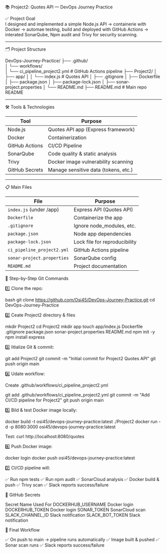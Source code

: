 📚 Project2: Quotes API — DevOps Journey Practice

✅ Project Goal  
I designed and implemented a simple Node.js API → containerie with Docker → automae testing, build and deployed with GitHub Actions → interated SonarQube, Npm audit and Trivy for security scanning.

---

🗂️ Project Structure

DevOps-Journey-Practice/
├── .github/                          
│   └── workflows/                    
│       └── ci_pipeline_project2.yml   # GitHub Actions pipeline
├── Project2/
│   ├── app/
│   │   └── index.js                   # Quotes API
│   ├── .gitignore
│   ├── Dockerfile
│   ├── package.json
│   ├── package-lock.json
│   ├── sonar-project.properties
│   └── README.md
├── README.md                          # Main repo README



---

🛠️ Tools & Technologies

| Tool           | Purpose                               |
|----------------|---------------------------------------|
| Node.js        | Quotes API app (Express framework)     |
| Docker         | Containerization                      |
| GitHub Actions | CI/CD Pipeline                         |
| SonarQube      | Code quality & static analysis         |
| Trivy          | Docker image vulnerability scanning    |
| GitHub Secrets | Manage sensitive data (tokens, etc.)   |

---

📋 Main Files

| File                      | Purpose                      |
|---------------------------|------------------------------|
| `index.js` (under /app)   | Express API (Quotes API)      |
| `Dockerfile`              | Containerize the app          |
| `.gitignore`              | Ignore node_modules, etc.     |
| `package.json`            | Node app dependencies         |
| `package-lock.json`       | Lock file for reproducibility |
| `ci_pipeline_project2.yml`| GitHub Actions pipeline       |
| `sonar-project.properties`| SonarQube config              |
| `README.md`               | Project documentation        |


🚀 Step-by-Step Git Commands

1️⃣ Clone the repo:

bash
git clone https://github.com/Osi45/DevOps-Journey-Practice.git
cd DevOps-Journey-Practice


2️⃣ Ceate Project2 directory & files

mkdir Project2
cd Project2
mkdir app
touch app/index.js Dockerfile .gitignore package.json sonar-project.properties README.md
npm init -y
npm install express


3️⃣ Iitialize Git & commit:

git add Project2
git commit -m "Initial commit for Project2 Quotes API"
git push origin main

4️⃣ Udate workflow:

Create .github/workflows/ci_pipeline_project2.yml

git add .github/workflows/ci_pipeline_project2.yml
git commit -m "Add CI/CD pipeline for Project2"
git push origin main

5️⃣ Bild & test Docker image locally:

docker build -t osi45/devops-journey-practice:latest ./Project2
docker run -d -p 8080:3000 osi45/devops-journey-practice:latest

Test:
curl http://localhost:8080/quotes

6️⃣ Push Docker image:

docker login
docker push osi45/devops-journey-practice:latest


7️⃣ CI/CD pipeline will:

✅ Run npm tests
✅ Run npm audit
✅ SonarCloud analysis
✅ Docker build & push
✅ Trivy scan
✅ Slack reports success/failure


🔐 GitHub Secrets

Secret Name              Used For
DOCKERHUB_USERNAME       Docker login
DOCKERHUB_TOKEN          Docker login
SONAR_TOKEN              SonarCloud scan
SLACK_CHANNEL_ID         Slack notification
SLACK_BOT_TOKEN          Slack notification


🎉 Final Workflow

✅ On push to main → pipeline runs automatically
✅ Image built & pushed
✅ Sonar scan runs
✅ Slack reports success/failure
















































